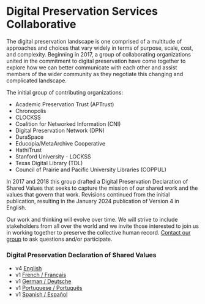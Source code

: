 # Digital Preservation Services Collaborative

The digital preservation landscape is one comprised of a multitude of approaches and choices that vary widely in terms of purpose, scale, cost, and complexity. Beginning in 2017, a group of collaborating organizations united in the commitment to digital preservation have come together to explore how we can better communicate with each other and assist members of the wider community as they negotiate this changing and complicated landscape. 

The initial group of contributing organizations:
* Academic Preservation Trust (APTrust)
* Chronopolis
* CLOCKSS
* Coalition for Networked Information (CNI)
* Digital Preservation Network (DPN)
* DuraSpace
* Educopia/MetaArchive Cooperative
* HathiTrust
* Stanford University - LOCKSS
* Texas Digital Library (TDL)
* Council of Prairie and Pacific University Libraries (COPPUL)

In 2017 and 2018 this group drafted a Digital Preservation Declaration of Shared Values that seeks to capture the mission of our shared work and the values that govern that work. Revisions continued from the initial publication, resulting in the January 2024 publication of Version 4 in English.

Our work and thinking will evolve over time. We will strive to include stakeholders from all over the world and we invite those interested to join us in working together to preserve the collective human record. [Contact our group](mailto:dpscollaborative@googlegroups.com) to ask questions and/or participate. 

### Digital Preservation Declaration of Shared Values
* v4 [English](shared-values_en_v4.md)
* v1 [French / Français](shared-values_fr.md)
* v1 [German / Deutsche](shared-values_de.md)
* v1 [Portuguese / Português](shared-values_pt.md)
* v1 [Spanish / Español](shared-values_es.md)
